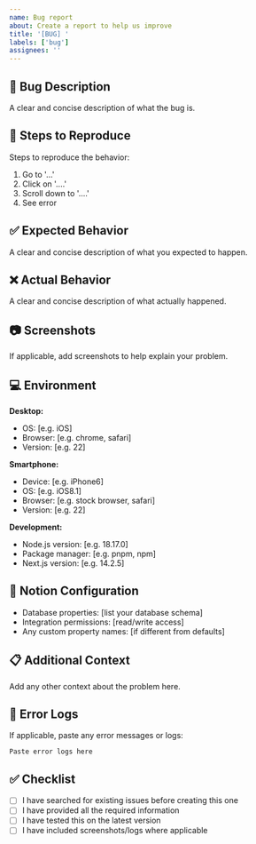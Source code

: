 ```yaml
---
name: Bug report
about: Create a report to help us improve
title: '[BUG] '
labels: ['bug']
assignees: ''
---
```


## 🐛 Bug Description
A clear and concise description of what the bug is.

## 🔄 Steps to Reproduce
Steps to reproduce the behavior:
1. Go to '...'
2. Click on '....'
3. Scroll down to '....'
4. See error

## ✅ Expected Behavior
A clear and concise description of what you expected to happen.

## ❌ Actual Behavior
A clear and concise description of what actually happened.

## 📷 Screenshots
If applicable, add screenshots to help explain your problem.

## 💻 Environment
**Desktop:**
- OS: [e.g. iOS]
- Browser: [e.g. chrome, safari]
- Version: [e.g. 22]

**Smartphone:**
- Device: [e.g. iPhone6]
- OS: [e.g. iOS8.1]
- Browser: [e.g. stock browser, safari]
- Version: [e.g. 22]

**Development:**
- Node.js version: [e.g. 18.17.0]
- Package manager: [e.g. pnpm, npm]
- Next.js version: [e.g. 14.2.5]

## 🔧 Notion Configuration
- Database properties: [list your database schema]
- Integration permissions: [read/write access]
- Any custom property names: [if different from defaults]

## 📋 Additional Context
Add any other context about the problem here.

## 📝 Error Logs
If applicable, paste any error messages or logs:
```
Paste error logs here
```

## ✅ Checklist
- [ ] I have searched for existing issues before creating this one
- [ ] I have provided all the required information
- [ ] I have tested this on the latest version
- [ ] I have included screenshots/logs where applicable 